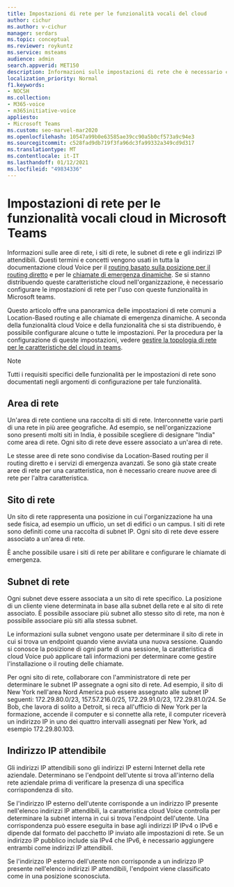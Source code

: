 ```yaml
---
title: Impostazioni di rete per le funzionalità vocali del cloud
author: cichur
ms.author: v-cichur
manager: serdars
ms.topic: conceptual
ms.reviewer: roykuntz
ms.service: msteams
audience: admin
search.appverid: MET150
description: Informazioni sulle impostazioni di rete che è necessario configurare per Location-Based routing per il routing diretto e i servizi di emergenza avanzati.
localization_priority: Normal
f1.keywords:
- NOCSH
ms.collection:
- M365-voice
- m365initiative-voice
appliesto:
- Microsoft Teams
ms.custom: seo-marvel-mar2020
ms.openlocfilehash: 10547a99b0e63585ae39cc90a5b0cf573a9c94e3
ms.sourcegitcommit: c528fad9db719f3fa96dc3fa99332a349cd9d317
ms.translationtype: MT
ms.contentlocale: it-IT
ms.lasthandoff: 01/12/2021
ms.locfileid: "49834336"
---
```

# <a name="network-settings-for-cloud-voice-features-in-microsoft-teams"></a>Impostazioni di rete per le funzionalità vocali cloud in Microsoft Teams

Informazioni sulle aree di rete, i siti di rete, le subnet di rete e gli indirizzi IP attendibili. Questi termini e concetti vengono usati in tutta la documentazione cloud Voice per il [routing basato sulla posizione per il routing diretto](location-based-routing-plan.md) e per le [chiamate di emergenza dinamiche](configure-dynamic-emergency-calling.md). Se si stanno distribuendo queste caratteristiche cloud nell'organizzazione, è necessario configurare le impostazioni di rete per l'uso con queste funzionalità in Microsoft teams.

Questo articolo offre una panoramica delle impostazioni di rete comuni a Location-Based routing e alle chiamate di emergenza dinamiche. A seconda della funzionalità cloud Voice e della funzionalità che si sta distribuendo, è possibile configurare alcune o tutte le impostazioni. Per la procedura per la configurazione di queste impostazioni, vedere [gestire la topologia di rete per le caratteristiche del cloud in teams](manage-your-network-topology.md).

> [!NOTE]
> Tutti i requisiti specifici delle funzionalità per le impostazioni di rete sono documentati negli argomenti di configurazione per tale funzionalità.

## <a name="network-region"></a>Area di rete

Un'area di rete contiene una raccolta di siti di rete. Interconnette varie parti di una rete in più aree geografiche. Ad esempio, se nell'organizzazione sono presenti molti siti in India, è possibile scegliere di designare "India" come area di rete. Ogni sito di rete deve essere associato a un'area di rete.

Le stesse aree di rete sono condivise da Location-Based routing per il routing diretto e i servizi di emergenza avanzati. Se sono già state create aree di rete per una caratteristica, non è necessario creare nuove aree di rete per l'altra caratteristica.

## <a name="network-site"></a>Sito di rete

Un sito di rete rappresenta una posizione in cui l'organizzazione ha una sede fisica, ad esempio un ufficio, un set di edifici o un campus. I siti di rete sono definiti come una raccolta di subnet IP. Ogni sito di rete deve essere associato a un'area di rete.

È anche possibile usare i siti di rete per abilitare e configurare le chiamate di emergenza.

## <a name="network-subnet"></a>Subnet di rete

Ogni subnet deve essere associata a un sito di rete specifico. La posizione di un cliente viene determinata in base alla subnet della rete e al sito di rete associato. È possibile associare più subnet allo stesso sito di rete, ma non è possibile associare più siti alla stessa subnet.

Le informazioni sulla subnet vengono usate per determinare il sito di rete in cui si trova un endpoint quando viene avviata una nuova sessione. Quando si conosce la posizione di ogni parte di una sessione, la caratteristica di cloud Voice può applicare tali informazioni per determinare come gestire l'installazione o il routing delle chiamate.

Per ogni sito di rete, collaborare con l'amministratore di rete per determinare le subnet IP assegnate a ogni sito di rete. Ad esempio, il sito di New York nell'area Nord America può essere assegnato alle subnet IP seguenti: 172.29.80.0/23, 157.57.216.0/25, 172.29.91.0/23, 172.29.81.0/24. Se Bob, che lavora di solito a Detroit, si reca all'ufficio di New York per la formazione, accende il computer e si connette alla rete, il computer riceverà un indirizzo IP in uno dei quattro intervalli assegnati per New York, ad esempio 172.29.80.103.

## <a name="trusted-ip-address"></a>Indirizzo IP attendibile

Gli indirizzi IP attendibili sono gli indirizzi IP esterni Internet della rete aziendale. Determinano se l'endpoint dell'utente si trova all'interno della rete aziendale prima di verificare la presenza di una specifica corrispondenza di sito.

Se l'indirizzo IP esterno dell'utente corrisponde a un indirizzo IP presente nell'elenco indirizzi IP attendibili, la caratteristica cloud Voice controlla per determinare la subnet interna in cui si trova l'endpoint dell'utente. Una corrispondenza può essere eseguita in base agli indirizzi IP IPv4 o IPv6 e dipende dal formato del pacchetto IP inviato alle impostazioni di rete. Se un indirizzo IP pubblico include sia IPv4 che IPv6, è necessario aggiungere entrambi come indirizzi IP attendibili.

Se l'indirizzo IP esterno dell'utente non corrisponde a un indirizzo IP presente nell'elenco indirizzi IP attendibili, l'endpoint viene classificato come in una posizione sconosciuta.
